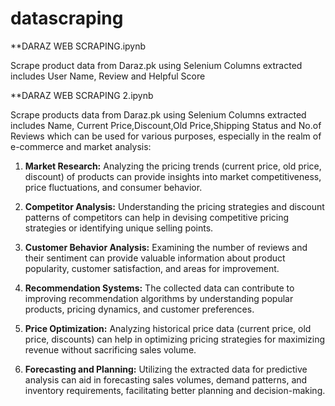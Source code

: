 # datascraping

**DARAZ WEB SCRAPING.ipynb

Scrape product data from Daraz.pk using Selenium 
Columns extracted includes User Name, Review and Helpful Score


**DARAZ WEB SCRAPING 2.ipynb

Scrape products data from Daraz.pk using Selenium 
Columns extracted includes Name, Current Price,Discount,Old Price,Shipping Status and No.of Reviews
which can be used for various purposes, especially in the realm of e-commerce and market analysis:

1. **Market Research:** Analyzing the pricing trends (current price, old price, discount) of products can provide insights into market competitiveness, price fluctuations, and consumer behavior.

2. **Competitor Analysis:** Understanding the pricing strategies and discount patterns of competitors can help in devising competitive pricing strategies or identifying unique selling points.

3. **Customer Behavior Analysis:** Examining the number of reviews and their sentiment can provide valuable information about product popularity, customer satisfaction, and areas for improvement.

4. **Recommendation Systems:** The collected data can contribute to improving recommendation algorithms by understanding popular products, pricing dynamics, and customer preferences.

5. **Price Optimization:** Analyzing historical price data (current price, old price, discounts) can help in optimizing pricing strategies for maximizing revenue without sacrificing sales volume.

6. **Forecasting and Planning:** Utilizing the extracted data for predictive analysis can aid in forecasting sales volumes, demand patterns, and inventory requirements, facilitating better planning and decision-making.
